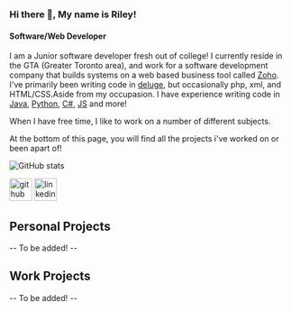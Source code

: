 <!---
MarcusChain99/MarcusChain99 is a ✨ special ✨ repository because its `README.md` (this file) appears on your GitHub profile.
You can click the Preview link to take a look at your changes.
--->

### Hi there 👋, My name is Riley!
#### Software/Web Developer

I am a Junior software developer 
fresh out of college! I currently reside in the GTA (Greater Toronto area), and work for a software development company that builds systems on a web based business tool called [Zoho](https://www.zoho.com/). I've primarily been writing code in [deluge](https://www.zoho.com/deluge/), but occasionally php, xml, and HTML/CSS.Aside from my occupasion. I have experience writing code in [Java](https://www.java.com/en/), [Python](https://www.python.org/),
[C#](https://docs.microsoft.com/en-us/dotnet/csharp/), [JS](https://www.javascript.com/) and more!

When I have free time, I like to work on a number of different subjects. 

At the bottom of this page, you will find all the projects i've worked on or been apart of!

![GitHub stats](https://github-readme-stats.vercel.app/api?username=RileyJam&show_icons=true)  


[<img src='https://cdn.jsdelivr.net/npm/simple-icons@3.0.1/icons/github.svg' alt='github' height='40'>](https://github.com/RileyJam)  [<img src='https://cdn.jsdelivr.net/npm/simple-icons@3.0.1/icons/linkedin.svg' alt='linkedin' height='40'>](https://www.linkedin.com/in/riley-jamieson-753117210/)  

## Personal Projects
-- To be added! --

## Work Projects
-- To be added! --
